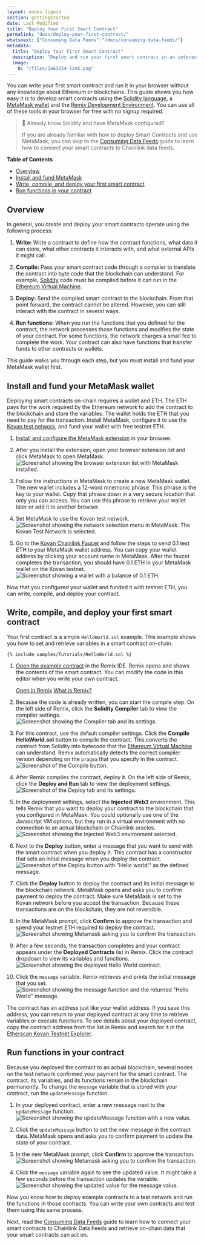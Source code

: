 ```yaml
---
layout: nodes.liquid
section: gettingStarted
date: Last Modified
title: "Deploy Your First Smart Contract"
permalink: "docs/deploy-your-first-contract/"
whatsnext: {"Consuming Data Feeds":"/docs/consuming-data-feeds/"}
metadata:
  title: "Deploy Your First Smart Contract"
  description: "Deploy and run your first smart contract in an interactive web development environment."
  image:
    0: "/files/1a63254-link.png"
---
```


You can write your first smart contract and run it in your browser without any knowledge about Ethereum or blockchains. This guide shows you how easy it is to develop smart contracts using the [Solidity language](https://soliditylang.org/), a [MetaMask wallet](https://metamask.io) and the [Remix Development Environment](https://remix.ethereum.org/). You can use all of these tools in your browser for free with no signup required.

> 📘 Already know Solidity and have MetaMask configured?
>
> If you are already familiar with how to deploy Smart Contracts and use MetaMask, you can skip to the [Consuming Data Feeds](/docs/consuming-data-feeds/) guide to learn how to connect your smart contracts to Chainlink data feeds.

**Table of Contents**
+ [Overview](#overview)
+ [Install and fund MetaMask](#install-and-fund-your-metamask-wallet)
+ [Write, compile, and deploy your first smart contract](#write-compile-and-deploy-your-first-smart-contract)
+ [Run functions in your contract](#run-functions-in-your-contract)

## Overview

In general, you create and deploy your smart contracts operate using the following process:

1. **Write:** Write a contract to define how the contract functions, what data it can store, what other contracts it interacts with, and what external APIs it might call.

1. **Compile:** Pass your smart contract code through a compiler to translate the contract into byte code that the blockchain can understand. For example, [Solidity](https://soliditylang.org) code must be compiled before it can run in the [Ethereum Virtual Machine](https://ethereum.org/en/developers/docs/evm/).

1. **Deploy:** Send the compiled smart contract to the blockchain. From that point forward, the contract cannot be altered. However, you can still interact with the contract in several ways.

1. **Run functions:** When you run the functions that you defined for the contract, the network processes those functions and modifies the state of your contract. For some functions, the network charges a small fee to complete the work. Your contract can also have functions that transfer funds to other contracts or wallets.

This guide walks you through each step, but you must install and fund your MetaMask wallet first.

## Install and fund your MetaMask wallet

Deploying smart contracts on-chain requires a wallet and ETH. The ETH pays for the work required by the Ethereum network to add the contract to the blockchain and store the variables. The wallet holds the ETH that you need to pay for the transaction. Install MetaMask, configure it to use the [Kovan test network](https://kovan-testnet.github.io/website/), and fund your wallet with free testnet ETH.

1. [Install and configure the MetaMask extension](https://metamask.io/download) in your browser.

1. After you install the extension, open your browser extension list and click MetaMask to open MetaMask.
    ![Screenshot showing the browser extension list with MetaMask installed.](/images/getting-started/openMetaMask.png)

1. Follow the instructions in MetaMask to create a new MetaMask wallet. The new wallet includes a 12-word mnemonic phrase. This phrase is the key to your wallet. Copy that phrase down in a very secure location that only you can access. You can use this phrase to retrieve your wallet later or add it to another browser.

1. Set MetaMask to use the Kovan test network.
    ![Screenshot showing the network selection menu in MetaMask. The Kovan Test Network is selected.](/images/getting-started/selectKovan.png)

1. Go to the [Kovan Chainlink Faucet](https://faucets.chain.link/kovan/) and follow the steps to send 0.1 test ETH to your MetaMask wallet address. You can copy your wallet address by clicking your account name in MetaMask. After the faucet completes the transaction, you should have 0.1 ETH in your MetaMask wallet on the Kovan testnet.
    ![Screenshot showing a wallet with a balance of 0.1 ETH.](/images/getting-started/fundedWallet.png)

Now that you configured your wallet and funded it with testnet ETH, you can write, compile, and deploy your contract.

## Write, compile, and deploy your first smart contract

Your first contract is a simple `HelloWorld.sol` example. This example shows you how to set and retrieve variables in a smart contract on-chain.

```solidity
{% include samples/Tutorials/HelloWorld.sol %}
```

1. [Open the example contract](https://remix.ethereum.org/#url=https://docs.chain.link/samples/Tutorials/HelloWorld.sol) in the Remix IDE. Remix opens and shows the contents of the smart contract. You can modify the code in this editor when you write your own contract.

    <div class="remix-callout">
      <a href="https://remix.ethereum.org/#url=https://docs.chain.link/samples/Tutorials/HelloWorld.sol" target="_blank">Open in Remix</a>
      <a href="/docs/conceptual-overview/#what-is-remix" >What is Remix?</a>
    </div>

1. Because the code is already written, you can start the compile step. On the left side of Remix, click the **Solidity Compiler** tab to view the compiler settings.
    ![Screenshot showing the Compiler tab and its settings.](/images/getting-started/selectSolidityCompiler.png)

1. For this contract, use the default compiler settings. Click the **Compile HelloWorld.sol** button to compile the contract. This converts the contract from Solidity into bytecode that the [Ethereum Virtual Machine](https://ethereum.org/en/developers/docs/evm/) can understand. Remix automatically detects the correct compiler version depending on the `pragma` that you specify in the contract.
    ![Screenshot of the Compile button.](/images/getting-started/compileHelloWorld.png)

1. After Remix compiles the contract, deploy it. On the left side of Remix, click the **Deploy and Run** tab to view the deployment settings.
    ![Screenshot of the Deploy tab and its settings.](/images/getting-started/selectSolidityDeploy.png)

1. In the deployment settings, select the **Injected Web3** environment. This tells Remix that you want to deploy your contract to the blockchain that you configured in MetaMask. You could optionally use one of the Javascript VM options, but they run in a virtual environment with no connection to an actual blockchain or Chainlink oracles.
    ![Screenshot showing the Injected Web3 environment selected.](/images/getting-started/selectWeb3.png)

1. Next to the **Deploy** button, enter a message that you want to send with the smart contract when you deploy it. This contract has a constructor that sets an initial message when you deploy the contract.
    ![Screenshot of the Deploy button with "Hello world!" as the defined message.](/images/getting-started/deployHelloWorld.png)

1. Click the **Deploy** button to deploy the contract and its initial message to the blockchain network. MetaMask opens and asks you to confirm payment to deploy the contract. Make sure MetaMask is set to the Kovan network before you accept the transaction. Because these transactions are on the blockchain, they are not reversible.

1. In the MetaMask prompt, click **Confirm** to approve the transaction and spend your testnet ETH required to deploy the contract.
    ![Screenshot showing Metamask asking you to confirm the transaction.](/images/getting-started/confirmTransaction.png)

1. After a few seconds, the transaction completes and your contract appears under the **Deployed Contracts** list in Remix. Click the contract dropdown to view its variables and functions.
    ![Screenshot showing the deployed Hello World contract.](/images/getting-started/deployedContract.png)

1. Click the `message` variable. Remix retrieves and prints the initial message that you set.
    ![Screenshot showing the message function and the returned "Hello World" message.](/images/getting-started/runHelloWorld.png)

The contract has an address just like your wallet address. If you save this address, you can return to your deployed contract at any time to retrieve variables or execute functions. To see details about your deployed contract, copy the contract address from the list in Remix and search for it in the [Etherscan Kovan Testnet Explorer](https://kovan.etherscan.io/).

## Run functions in your contract

Because you deployed the contract to an actual blockchain, several nodes on the test network confirmed your payment for the smart contract. The contract, its variables, and its functions remain in the blockchain permanently. To change the `message` variable that is stored with your contract, run the `updateMessage` function.

1. In your deployed contract, enter a new message next to the `updateMessage` function.
    ![Screenshot showing the updateMessage function with a new value.](/images/getting-started/runUpdateMessage.png)

1. Click the `updateMessage` button to set the new message in the contract data. MetaMask opens and asks you to confirm payment to update the state of your contract.

1. In the new MetaMask prompt, click **Confirm** to approve the transaction.
    ![Screenshot showing Metamask asking you to confirm the transaction.](/images/getting-started/confirmTransaction.png)

1. Click the `message` variable again to see the updated value. It might take a few seconds before the transaction updates the variable.
    ![Screenshot showing the updated value for the `message` value.](/images/getting-started/runHelloWorldAgain.png)

Now you know how to deploy example contracts to a test network and run the functions in those contracts. You can write your own contracts and test them using this same process.

Next, read the [Consuming Data Feeds](/docs/consuming-data-feeds/) guide to learn how to connect your smart contracts to Chainlink Data Feeds and retrieve on-chain data that your smart contracts can act on.
